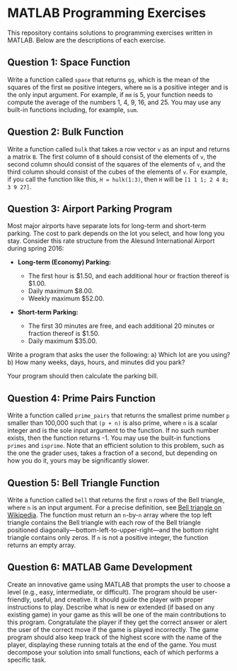 # MATLAB Programming Exercises

This repository contains solutions to programming exercises written in MATLAB. Below are the descriptions of each exercise.

## Question 1: Space Function

Write a function called `space` that returns `gg`, which is the mean of the squares of the first `mm` positive integers, where `mm` is a positive integer and is the only input argument. For example, if `mm` is 5, your function needs to compute the average of the numbers 1, 4, 9, 16, and 25. You may use any built-in functions including, for example, `sum`.

## Question 2: Bulk Function

Write a function called `bulk` that takes a row vector `v` as an input and returns a matrix `B`. The first column of `B` should consist of the elements of `v`, the second column should consist of the squares of the elements of `v`, and the third column should consist of the cubes of the elements of `v`. For example, if you call the function like this, `H = hulk(1:3)`, then `H` will be `[1 1 1; 2 4 8; 3 9 27]`.

## Question 3: Airport Parking Program

Most major airports have separate lots for long-term and short-term parking. The cost to park depends on the lot you select, and how long you stay. Consider this rate structure from the Alesund International Airport during spring 2016:

- **Long-term (Economy) Parking:**
  - The first hour is $1.50, and each additional hour or fraction thereof is $1.00.
  - Daily maximum $8.00.
  - Weekly maximum $52.00.

- **Short-term Parking:**
  - The first 30 minutes are free, and each additional 20 minutes or fraction thereof is $1.50.
  - Daily maximum $35.00.

Write a program that asks the user the following:
  a) Which lot are you using?
  b) How many weeks, days, hours, and minutes did you park?
  
Your program should then calculate the parking bill.

## Question 4: Prime Pairs Function

Write a function called `prime_pairs` that returns the smallest prime number `p` smaller than 100,000 such that `(p + n)` is also prime, where `n` is a scalar integer and is the sole input argument to the function. If no such number exists, then the function returns -1. You may use the built-in functions `primes` and `isprime`. Note that an efficient solution to this problem, such as the one the grader uses, takes a fraction of a second, but depending on how you do it, yours may be significantly slower.

## Question 5: Bell Triangle Function

Write a function called `bell` that returns the first `n` rows of the Bell triangle, where `n` is an input argument. For a precise definition, see [Bell triangle on Wikipedia](http://en.wikipedia.org/wiki/Bell_triangle). The function must return an `n`-by-`n` array where the top left triangle contains the Bell triangle with each row of the Bell triangle positioned diagonally—bottom-left-to-upper-right—and the bottom right triangle contains only zeros. If `n` is not a positive integer, the function returns an empty array.

## Question 6: MATLAB Game Development

Create an innovative game using MATLAB that prompts the user to choose a level (e.g., easy, intermediate, or difficult). The program should be user-friendly, useful, and creative. It should guide the player with proper instructions to play. Describe what is new or extended (if based on any existing game) in your game as this will be one of the main contributions to this program. Congratulate the player if they get the correct answer or alert the user of the correct move if the game is played incorrectly. The game program should also keep track of the highest score with the name of the player, displaying these running totals at the end of the game. You must decompose your solution into small functions, each of which performs a specific task.
